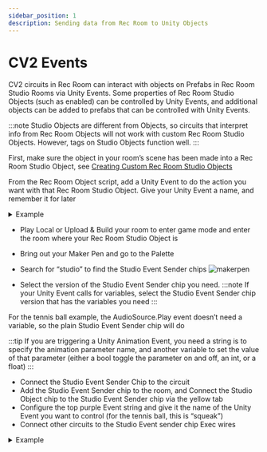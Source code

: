 ```yaml
---
sidebar_position: 1
description: Sending data from Rec Room to Unity Objects
---
```


# CV2 Events

CV2 circuits in Rec Room can interact with objects on Prefabs in Rec Room Studio Rooms via Unity Events. Some properties of Rec Room Studio Objects (such as enabled) can be controlled by Unity Events, and additional objects can be added to prefabs that can be controlled with Unity Events.

:::note
Studio Objects are different from Objects, so circuits that interpret info from Rec Room Objects will not work with custom Rec Room Studio Objects. However, tags on Studio Objects function well.
:::

First, make sure the object in your room’s scene has been made into a Rec Room Studio Object, see [Creating Custom Rec Room Studio Objects](../BuildinginRRS/custom.md)

From the Rec Room Object script, add a Unity Event to do the action you want with that Rec Room Studio Object. Give your Unity Event a name, and remember it for later

<details>

<summary>Example</summary>

In this example, I want to make a prefab I made of a tennis ball squeak when picked up or it hits the ground. In the Rec Room Object script on the tennis ball prefab, I have added an AudioSource.Play Unity Event and specified the Audio Source on the tennis ball as the target of the Event. I named the event “squeak”
<img src="/img/example.png" alt="drawing"/>
</details>

- Play Local or Upload & Build your room to enter game mode and enter the room where your Rec Room Studio Object is

- Bring out your Maker Pen and go to the Palette
- Search for “studio” to find the Studio Event Sender chips
![makerpen](/img/makerpen.png)
- Select the version of the Studio Event Sender chip you need.
:::note
If your Unity Event calls for variables, select the Studio Event Sender chip version that has the variables you need
:::

For the tennis ball example, the AudioSource.Play event doesn’t need a variable, so the plain Studio Event Sender chip will do

:::tip
If you are triggering a Unity Animation Event, you need a string is to specify the animation parameter name, and another variable to set the value of that parameter (either a bool toggle the parameter on and off, an int, or a float)
:::

- Connect the Studio Event Sender Chip to the circuit
- Add the Studio Event Sender chip to the room, and Connect the Studio Object chip to the Studio Event Sender chip via the yellow tab
- Configure the top purple Event string and give it the name of the Unity Event you want to control (for the tennis ball, this is “squeak”)
- Connect other circuits to the Studio Event sender chip Exec wires


<details>

<summary>Example</summary>

To make the tennis ball make a noise when picked up or hits something, I anchored a Trigger Volume to the Tennis Ball Studio Object using a rotator.

Then the Exec wires for Player Entered and Object Entered are connected to the Studio Event Sender configured to trigger the “squeak” Unity Event

<img src="/img/example2.png" alt="drawing"/>
</details>